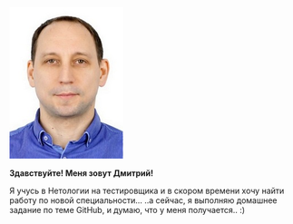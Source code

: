 ![моё фото](/img/My_Foto.jpg)

**Здавствуйте! 
Меня зовут Дмитрий!**

Я учусь в Нетологии на тестировщика и в скором времени хочу найти работу по новой специальности...
..а сейчас, я выполняю домашнее задание по теме GitHub, и думаю, что у меня получается.. :) 